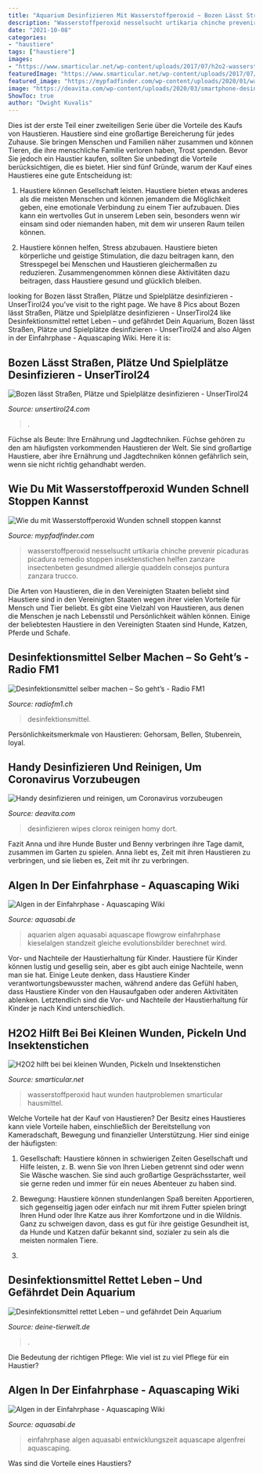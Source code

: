 ```yaml
---
title: "Aquarium Desinfizieren Mit Wasserstoffperoxid ~ Bozen Lässt Straßen, Plätze Und Spielplätze Desinfizieren"
description: "Wasserstoffperoxid nesselsucht urtikaria chinche prevenir picaduras picadura remedio stoppen insektenstichen helfen zanzare insectenbeten gesundmed allergie quaddeln consejos puntura zanzara trucco"
date: "2021-10-08"
categories:
- "haustiere"
tags: ["haustiere"]
images:
- "https://www.smarticular.net/wp-content/uploads/2017/07/h2o2-wasserstoffperoxid-fuer-die-haut-2.jpg"
featuredImage: "https://www.smarticular.net/wp-content/uploads/2017/07/h2o2-wasserstoffperoxid-fuer-die-haut-2.jpg"
featured_image: "https://mypfadfinder.com/wp-content/uploads/2020/01/wasserstoffperoxid-gegen-muecken-stiche.jpg"
image: "https://deavita.com/wp-content/uploads/2020/03/smartphone-desinfizieren-mit-Desinfektionstüchern.jpg"
ShowToc: true
author: "Dwight Kuvalis"
---
```



Dies ist der erste Teil einer zweiteiligen Serie über die Vorteile des Kaufs von Haustieren.
Haustiere sind eine großartige Bereicherung für jedes Zuhause. Sie bringen Menschen und Familien näher zusammen und können Tieren, die ihre menschliche Familie verloren haben, Trost spenden. Bevor Sie jedoch ein Haustier kaufen, sollten Sie unbedingt die Vorteile berücksichtigen, die es bietet. Hier sind fünf Gründe, warum der Kauf eines Haustieres eine gute Entscheidung ist:
1) Haustiere können Gesellschaft leisten. Haustiere bieten etwas anderes als die meisten Menschen und können jemandem die Möglichkeit geben, eine emotionale Verbindung zu einem Tier aufzubauen. Dies kann ein wertvolles Gut in unserem Leben sein, besonders wenn wir einsam sind oder niemanden haben, mit dem wir unseren Raum teilen können.

2) Haustiere können helfen, Stress abzubauen. Haustiere bieten körperliche und geistige Stimulation, die dazu beitragen kann, den Stresspegel bei Menschen und Haustieren gleichermaßen zu reduzieren. Zusammengenommen können diese Aktivitäten dazu beitragen, dass Haustiere gesund und glücklich bleiben.

	

		
looking for Bozen lässt Straßen, Plätze und Spielplätze desinfizieren - UnserTirol24 you've visit to the right page. We have 8 Pics about Bozen lässt Straßen, Plätze und Spielplätze desinfizieren - UnserTirol24 like Desinfektionsmittel rettet Leben – und gefährdet Dein Aquarium, Bozen lässt Straßen, Plätze und Spielplätze desinfizieren - UnserTirol24 and also Algen in der Einfahrphase - Aquascaping Wiki. Here it is:
		
    
## Bozen Lässt Straßen, Plätze Und Spielplätze Desinfizieren - UnserTirol24

<img loading=lazy src="https://media.unsertirol24.com/uploads/2019/03/20151223-_1040422.jpg" onerror="this.onerror=null;this.src='https://tse2.mm.bing.net/th?id=OIP.r6WUQNl5ugsPgrD2z0FfnwHaFk&amp;pid=15.1';" alt="Bozen lässt Straßen, Plätze und Spielplätze desinfizieren - UnserTirol24">

_Source: unsertirol24.com_

>. 

	

Füchse als Beute: Ihre Ernährung und Jagdtechniken.
Füchse gehören zu den am häufigsten vorkommenden Haustieren der Welt. Sie sind großartige Haustiere, aber ihre Ernährung und Jagdtechniken können gefährlich sein, wenn sie nicht richtig gehandhabt werden.

    
## Wie Du Mit Wasserstoffperoxid Wunden Schnell Stoppen Kannst

<img loading=lazy src="https://mypfadfinder.com/wp-content/uploads/2020/01/wasserstoffperoxid-gegen-muecken-stiche.jpg" onerror="this.onerror=null;this.src='https://tse3.mm.bing.net/th?id=OIP.J0o7BqTYbxPsEI4IoAkiJwHaE8&amp;pid=15.1';" alt="Wie du mit Wasserstoffperoxid Wunden schnell stoppen kannst">

_Source: mypfadfinder.com_

>wasserstoffperoxid nesselsucht urtikaria chinche prevenir picaduras picadura remedio stoppen insektenstichen helfen zanzare insectenbeten gesundmed allergie quaddeln consejos puntura zanzara trucco. 

	

Die Arten von Haustieren, die in den Vereinigten Staaten beliebt sind
Haustiere sind in den Vereinigten Staaten wegen ihrer vielen Vorteile für Mensch und Tier beliebt. Es gibt eine Vielzahl von Haustieren, aus denen die Menschen je nach Lebensstil und Persönlichkeit wählen können. Einige der beliebtesten Haustiere in den Vereinigten Staaten sind Hunde, Katzen, Pferde und Schafe.

    
## Desinfektionsmittel Selber Machen – So Geht’s - Radio FM1

<img loading=lazy src="https://static.az-cdn.ch/__ip/pPGFUpLBiBgKk7v_uLA_x5-CCHU/0febe631e4b0ad2f9c0a6e94ae0b7907225eaf74/remote.adjust.rotate=0&amp;remote.size.w=2120&amp;remote.size.h=1193&amp;local.crop.h=1192&amp;local.crop.w=2120&amp;local.crop.x=0&amp;local.crop.y=0&amp;r=1,n-large2x-16x9-far" onerror="this.onerror=null;this.src='https://tse2.mm.bing.net/th?id=OIP.bqKQeTWawPz4toOSshScngHaEK&amp;pid=15.1';" alt="Desinfektionsmittel selber machen – So geht’s - Radio FM1">

_Source: radiofm1.ch_

>desinfektionsmittel. 

	

Persönlichkeitsmerkmale von Haustieren: Gehorsam, Bellen, Stubenrein, loyal.

    
## Handy Desinfizieren Und Reinigen, Um Coronavirus Vorzubeugen

<img loading=lazy src="https://deavita.com/wp-content/uploads/2020/03/smartphone-desinfizieren-mit-Desinfektionstüchern.jpg" onerror="this.onerror=null;this.src='https://tse2.mm.bing.net/th?id=OIP.05-3t6KvnAWP0ffbJW29igHaEK&amp;pid=15.1';" alt="Handy desinfizieren und reinigen, um Coronavirus vorzubeugen">

_Source: deavita.com_

>desinfizieren wipes clorox reinigen homy dort. 

	

Fazit
Anna und ihre Hunde Buster und Benny verbringen ihre Tage damit, zusammen im Garten zu spielen. Anna liebt es, Zeit mit ihren Haustieren zu verbringen, und sie lieben es, Zeit mit ihr zu verbringen.

    
## Algen In Der Einfahrphase - Aquascaping Wiki

<img loading=lazy src="https://www.aquasabi.de/vcdn/images/item/large/GBbadi3GSi/Kieselalgen#5.jpg" onerror="this.onerror=null;this.src='https://tse1.mm.bing.net/th?id=OIP.Y_ipKxeMgXHIh566BRXaXAHaCx&amp;pid=15.1';" alt="Algen in der Einfahrphase - Aquascaping Wiki">

_Source: aquasabi.de_

>aquarien algen aquasabi aquascape flowgrow einfahrphase kieselalgen standzeit gleiche evolutionsbilder berechnet wird. 

	

Vor- und Nachteile der Haustierhaltung für Kinder.
Haustiere für Kinder können lustig und gesellig sein, aber es gibt auch einige Nachteile, wenn man sie hat. Einige Leute denken, dass Haustiere Kinder verantwortungsbewusster machen, während andere das Gefühl haben, dass Haustiere Kinder von den Hausaufgaben oder anderen Aktivitäten ablenken. Letztendlich sind die Vor- und Nachteile der Haustierhaltung für Kinder je nach Kind unterschiedlich.

    
## H2O2 Hilft Bei Bei Kleinen Wunden, Pickeln Und Insektenstichen

<img loading=lazy src="https://www.smarticular.net/wp-content/uploads/2017/07/h2o2-wasserstoffperoxid-fuer-die-haut-2.jpg" onerror="this.onerror=null;this.src='https://tse1.mm.bing.net/th?id=OIP.ra5a-bcSkrQ3JwCi3vlgNwHaE8&amp;pid=15.1';" alt="H2O2 hilft bei bei kleinen Wunden, Pickeln und Insektenstichen">

_Source: smarticular.net_

>wasserstoffperoxid haut wunden hautproblemen smarticular hausmittel. 

	

Welche Vorteile hat der Kauf von Haustieren?
Der Besitz eines Haustieres kann viele Vorteile haben, einschließlich der Bereitstellung von Kameradschaft, Bewegung und finanzieller Unterstützung. Hier sind einige der häufigsten:
1. Gesellschaft: Haustiere können in schwierigen Zeiten Gesellschaft und Hilfe leisten, z. B. wenn Sie von Ihren Lieben getrennt sind oder wenn Sie Wäsche waschen. Sie sind auch großartige Gesprächsstarter, weil sie gerne reden und immer für ein neues Abenteuer zu haben sind.

2. Bewegung: Haustiere können stundenlangen Spaß bereiten Apportieren, sich gegenseitig jagen oder einfach nur mit ihrem Futter spielen bringt Ihren Hund oder Ihre Katze aus ihrer Komfortzone und in die Wildnis. Ganz zu schweigen davon, dass es gut für ihre geistige Gesundheit ist, da Hunde und Katzen dafür bekannt sind, sozialer zu sein als die meisten normalen Tiere.

3.

    
## Desinfektionsmittel Rettet Leben – Und Gefährdet Dein Aquarium

<img loading=lazy src="https://www.deine-tierwelt.de/themetest/wp-content/uploads/sites/7/2020/03/Aquarium.jpg" onerror="this.onerror=null;this.src='https://tse4.mm.bing.net/th?id=OIP.yN5ax5NnJYKQisl37hIP_wHaE8&amp;pid=15.1';" alt="Desinfektionsmittel rettet Leben – und gefährdet Dein Aquarium">

_Source: deine-tierwelt.de_

>. 

	

Die Bedeutung der richtigen Pflege: Wie viel ist zu viel Pflege für ein Haustier?

    
## Algen In Der Einfahrphase - Aquascaping Wiki

<img loading=lazy src="https://www.aquasabi.de/vcdn/images/item/zoom/Nog7FPW3vl/360l-tank#2.jpg.jpg" onerror="this.onerror=null;this.src='https://tse2.mm.bing.net/th?id=OIP.uuBRm-czG8NnvlvnXOueRwHaC6&amp;pid=15.1';" alt="Algen in der Einfahrphase - Aquascaping Wiki">

_Source: aquasabi.de_

>einfahrphase algen aquasabi entwicklungszeit aquascape algenfrei aquascaping. 

	

Was sind die Vorteile eines Haustiers?

